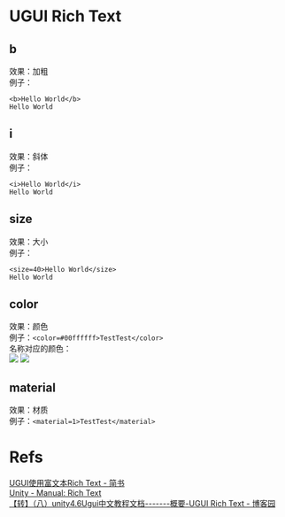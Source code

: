 # UGUI Rich Text

## b

效果：加粗  
例子：  
```
<b>Hello World</b>
Hello World
```

## i

效果：斜体  
例子：  
```
<i>Hello World</i>
Hello World
```

## size

效果：大小  
例子：  
```
<size=40>Hello World</size>
Hello World
```

## color

效果：颜色  
例子：`<color=#00ffffff>TestTest</color>`  
名称对应的颜色：  
![](https://i.imgur.com/2arUvNu.png)
![](https://i.imgur.com/k55p9bg.png)

## material
效果：材质  
例子：`<material=1>TestTest</material>`  

# Refs
[UGUI使用富文本Rich Text - 简书](https://www.jianshu.com/p/e9efe7e6e02b)  
[Unity - Manual: Rich Text](https://docs.unity3d.com/Manual/StyledText.html)  
[【转】（八）unity4.6Ugui中文教程文档-------概要-UGUI Rich Text - 博客园](https://www.cnblogs.com/slysky/p/4301676.html)